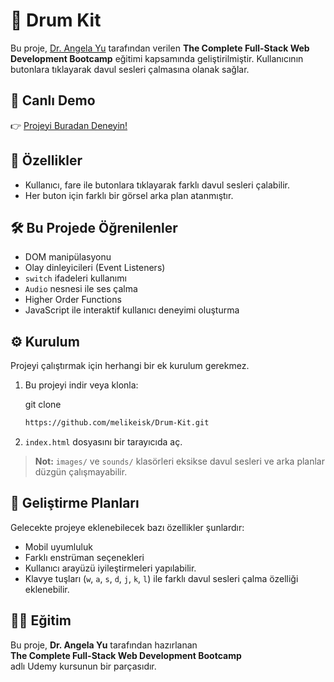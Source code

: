 # 🥁 Drum Kit

Bu proje, [Dr. Angela Yu](https://www.udemy.com/course/the-complete-web-development-bootcamp/) tarafından verilen **The Complete Full-Stack Web Development Bootcamp** eğitimi kapsamında geliştirilmiştir. Kullanıcının butonlara tıklayarak davul sesleri çalmasına olanak sağlar.

## 🔗 Canlı Demo

👉 [Projeyi Buradan Deneyin!](https://melikeisk.github.io/Drum-Kit/)

## 🚀 Özellikler

- Kullanıcı, fare ile butonlara tıklayarak farklı davul sesleri çalabilir.
- Her buton için farklı bir görsel arka plan atanmıştır.

## 🛠️ Bu Projede Öğrenilenler
- DOM manipülasyonu
- Olay dinleyicileri (Event Listeners)
- `switch` ifadeleri kullanımı
- `Audio` nesnesi ile ses çalma
- Higher Order Functions
- JavaScript ile interaktif kullanıcı deneyimi oluşturma


## ⚙️ Kurulum

Projeyi çalıştırmak için herhangi bir ek kurulum gerekmez.

1. Bu projeyi indir veya klonla:
 
   git clone
   ```bash
   https://github.com/melikeisk/Drum-Kit.git
   ```

3. `index.html` dosyasını bir tarayıcıda aç.

> **Not:** `images/` ve `sounds/` klasörleri eksikse davul sesleri ve arka planlar düzgün çalışmayabilir.


## 🎯 Geliştirme Planları
   Gelecekte projeye eklenebilecek bazı özellikler şunlardır:

- Mobil uyumluluk
- Farklı enstrüman seçenekleri
- Kullanıcı arayüzü iyileştirmeleri yapılabilir.
- Klavye tuşları (`w`, `a`, `s`, `d`, `j`, `k`, `l`) ile farklı davul sesleri çalma özelliği eklenebilir.

## 👩‍🏫 Eğitim

Bu proje, **Dr. Angela Yu** tarafından hazırlanan  
**The Complete Full-Stack Web Development Bootcamp**  
adlı Udemy kursunun bir parçasıdır.

